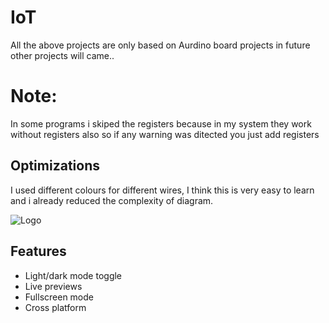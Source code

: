 
# IoT 

All the above projects are only based on Aurdino board projects in future other projects will came..

# Note: 
In some programs i skiped the registers because in my system they work without registers also so if any warning was ditected you just add registers
## Optimizations

I used different colours for different wires, I think this is very easy to learn and i already reduced the complexity of diagram.




![Logo](https://external-content.duckduckgo.com/iu/?u=https%3A%2F%2Fwww.techavy.com%2Fwp-content%2Fuploads%2F2019%2F11%2F74.jpg&f=1&nofb=1&ipt=d99445c5ac27fe7b4bfe624609c95eb5c4a85d1ac79e6f9b35c7088b10958af2&ipo=images)


## Features

- Light/dark mode toggle
- Live previews
- Fullscreen mode
- Cross platform
